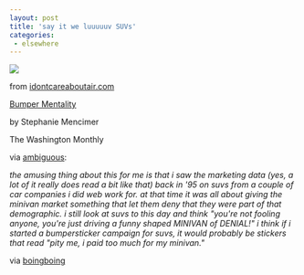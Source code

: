 ```yaml
---
layout: post
title: 'say it we luuuuuv SUVs'
categories:
 - elsewhere
---
```


			
<a href="http://www.idontcareaboutair.com/bumpers/create.shtml"><img border=0 src="http://www.idontcareaboutair.com/bumpers/saddam_bumper.gif"></a>

from <a href="http://www.idontcareaboutair.com/">idontcareaboutair.com</a>



<a href="http://www.washingtonmonthly.com/features/2001/0212.mencimer.html">Bumper Mentality</a>

by Stephanie Mencimer

The Washington Monthly



via <a href="http://www.ambiguous.org/archive.php3/2002/Dec/6#quinn2002126.1">ambiguous</a>:



<i>the amusing thing about this for me is that i saw the marketing data (yes, a lot of it really does read a bit like that) back in '95 on suvs from a couple of car companies i did web work for. at that time it was all about giving the minivan market something that let them deny that they were part of that demographic. i still look at suvs to this day and think "you're not fooling anyone, you're just driving a funny shaped MINIVAN of DENIAL!" i think if i started a bumpersticker campaign for suvs, it would probably be stickers that read "pity me, i paid too much for my minivan."</i>



via <a href="http://boingboing.net">boingboing</a>


